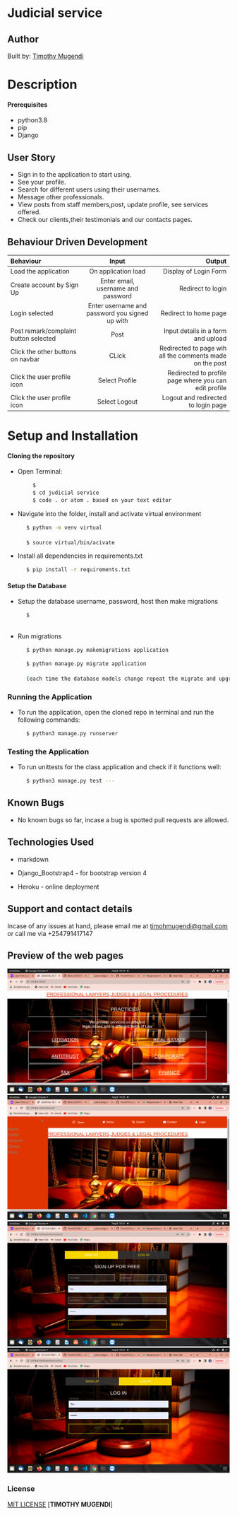 # Judicial service

## Author 
Built by: [Timothy Mugendi](https://github.com/Timoh97)

# Description


#### Prerequisites 
* python3.8
* pip
* Django

## User Story
* Sign in to the application to start using.
* See your profile.
* Search for different users using their usernames.
* Message other professionals.
* View posts from staff members,post, update profile, see services offered.
* Check our clients,their testimonials and our contacts pages.

## Behaviour Driven Development
| Behaviour | Input | Output |
| :---------------- | :---------------: | ------------------: |
| Load the application | On application load | Display of Login Form |
| Create account by Sign Up | Enter email, username and password| Redirect to login|
| Login selected | Enter username and password you signed up with| Redirect to home page|
| Post remark/complaint button selected | Post | Input details in a form and upload |
| Click the other buttons on navbar | CLick | Redirected to page wih all the comments made on the post |
| Click the user profile icon | Select Profile | Redirected to profile page where you can edit profile |
| Click the user profile icon | Select Logout | Logout and redirected to login page |

# Setup and Installation
#### Cloning the repository
* Open Terminal:
```bash
        $ 
        $ cd judicial service
        $ code . or atom . based on your text editor 
```
* Navigate into the folder, install and activate virtual environment
```bash
      $ python -m venv virtual

      $ source virtual/bin/acivate
```
* Install all dependencies in requirements.txt
```bash
      $ pip install -r requirements.txt
```
#### Setup the Database
* Setup the database username, password, host then make migrations  
```bash
      $ 
 
```
* Run migrations
```bash
      $ python manage.py makemigrations application
```
```bash
      $ python manage.py migrate application
      
      (each time the database models change repeat the migrate and upgrade commands.)
```
### Running the Application
* To run the application, open the cloned repo in terminal and run the following commands:
```bash
      $ python3 manage.py runserver
```
### Testing the Application       
* To run unittests for the class application and check if it functions well:
```bash
      $ python3 manage.py test ---
```
## Known Bugs
* No known bugs so far, incase a bug is spotted pull requests are allowed.


## Technologies Used
* markdown

* Django_Bootstrap4 - for bootstrap version 4

* Heroku - online deployment


## Support and contact details
Incase of any issues at hand, please email me at timohmugendi@gmail.com or call me via +254791417147
## Preview of the web pages
 <img src="./screenshots/1.png" alt="screenshot" />

  <img src="./screenshots/2.png" alt="screenshot" />

  <img src="./screenshots/3.png" alt="screenshot" />

  <img src="./screenshots/4.png" alt="screenshot" />

### License
<a href='https://github.com/Timoh97/Judicial-Service/blob/master/LICENSE'>MIT LICENSE</a>
 [**TIMOTHY MUGENDI**]